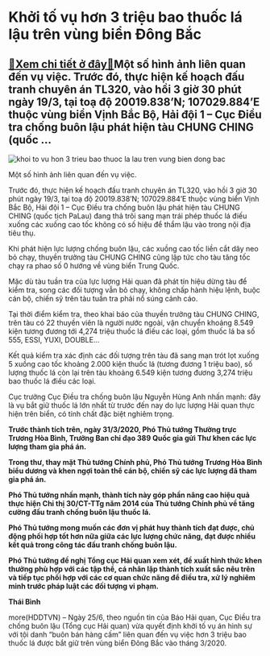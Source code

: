 Khởi tố vụ hơn 3 triệu bao thuốc lá lậu trên vùng biển Đông Bắc
===============================================================

[:gift:Xem chi tiết ở đây:gift:](https://hddtvn.com/khoi-to-vu-hon-3-trieu-bao-thuoc-la-lau-tren-vung-bien-dong-bac/)Một số hình ảnh liên quan đến vụ việc. Trước đó, thực hiện kế hoạch đấu tranh chuyên án TL320, vào hồi 3 giờ 30 phút ngày 19/3, tại toạ độ 20019.838’N; 107029.884’E thuộc vùng biển Vịnh Bắc Bộ, Hải đội 1 – Cục Điều tra chống buôn lậu phát hiện tàu CHUNG CHING (quốc …
---------------------------------------------------------------------------------------------------------------------------------------------------------------------------------------------------------------------------------------------------------------------------





![khoi to vu hon 3 trieu bao thuoc la lau tren vung bien dong bac](https://haiquanonline.com.vn/stores/news_dataimages/binhht/042020/14/09/in_article/0350_Slide1.jpg?rt=20200625101206 "Khởi tố vụ hơn 3 triệu bao thuốc lá lậu trên vùng biển Đông Bắc")


Một số hình ảnh liên quan đến vụ việc.



Trước đó, thực hiện kế hoạch đấu tranh chuyên án TL320, vào hồi 3 giờ 30 phút ngày 19/3, tại toạ độ 20019.838’N; 107029.884’E thuộc vùng biển Vịnh Bắc Bộ, Hải đội 1 – Cục Điều tra chống buôn lậu phát hiện tàu CHUNG CHING (quốc tịch PaLau) đang thả trôi sang mạn trái phép thuốc lá điếu xuống các xuồng cao tốc không có số hiệu để thẩm lậu vào trong nội địa tiêu thụ.


Khi phát hiện lực lượng chống buôn lậu, các xuồng cao tốc liền cắt dây neo bỏ chạy, thuyền trưởng tàu CHUNG CHING cũng lập tức cho tàu tăng tốc chạy ra phao số 0 hướng về vùng biển Trung Quốc.


Mặc dù tàu tuần tra của lực lượng Hải quan đã phát tín hiệu dừng tàu để kiểm tra, song các đối tượng vẫn bỏ chạy, không chấp hành hiệu lệnh, buộc cán bộ, chiến sỹ trên tàu tuần tra phải nổ súng cảnh cáo.


Tại thời điểm kiểm tra, theo khai báo của thuyền trưởng tàu CHUNG CHING, trên tàu có 22 thuyền viên là người nước ngoài, vận chuyển khoảng 8.549 kiện tương đương tới 4,274 triệu thuốc lá điếu các loại, gồm thuốc lá ba số 555, ESSI, YUXI, DOUBLE…


Kết quả kiểm tra xác định các đối tượng trên tàu đã sang mạn trót lọt xuống 5 xuồng cao tốc khoảng 2.000 kiện thuốc lá (tương đương 1 triệu bao), số lượng thuốc lá còn lại trên tàu khoảng 6.549 kiện tương đương 3,274 triệu bao thuốc lá điếu các loại.


Cục trưởng Cục Điều tra chống buôn lậu Nguyễn Hùng Anh nhấn mạnh: đây là vụ bắt giữ thuốc lá lớn nhất từ trước đến nay do lực lượng Hải quan thực hiện trên biển, có tính chất đặc biệt nghiêm trọng.






**Trước thành tích trên, ngày 31/3/2020, Phó Thủ tướng Thường trực Trương Hòa Bình, Trưởng Ban chỉ đạo 389 Quốc gia gửi Thư khen các lực lượng tham gia phá án.**


**Trong thư, thay mặt Thủ tướng Chính phủ, Phó Thủ tướng Trương Hòa Bình biểu dương và khen ngợi toàn thể cán bộ, chiến sỹ các lực lượng đã tham gia phá án.**


**Phó Thủ tướng nhấn mạnh, thành tích này góp phần nâng cao hiệu quả thực hiện Chỉ thị 30/CT-TTg năm 2014 của Thủ tướng Chính phủ về tăng cường đấu tranh chống buôn lậu thuốc lá.**


**Phó Thủ tướng mong muốn các đơn vị phát huy thành tích đạt được, chủ động phối hợp tốt hơn nữa giữa các lực lượng chức năng, đạt được nhiều kết quả trong công tác đấu tranh chống buôn lậu.**


**Phó Thủ tướng đề nghị Tổng cục Hải quan xem xét, đề xuất hình thức khen thưởng phù hợp với các tập thể, cá nhân lập thành tích xuất sắc nêu trên và tiếp tục phối hợp với các cơ quan chức năng để điều tra, xử lý nghiêm minh trước pháp luật các đối tượng vi phạm.**







**Thái Bình**



more(HDDTVN) – Ngày 25/6, theo nguồn tin của Báo Hải quan, Cục Điều tra chống buôn lậu (Tổng cục Hải quan) vừa quyết định khởi tố vụ án hình sự với tội danh “buôn bán hàng cấm” liên quan đến vụ việc hơn 3 triệu bao thuốc lá được bắt giữ trên vùng biển Đông Bắc vào tháng 3/2020.

